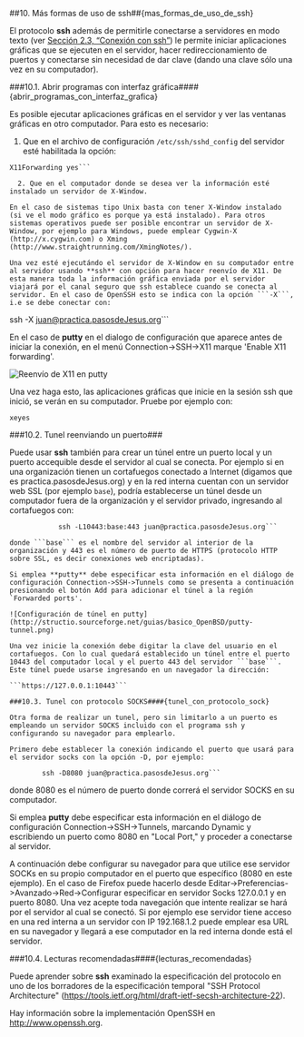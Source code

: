 ##10. Más formas de uso de ssh##{mas_formas_de_uso_de_ssh}

El protocolo **ssh** además de permitirle conectarse a servidores en modo texto (ver [Sección 2.3, “Conexión con ssh”](http://socrates.io/#FVtw1ub)) le permite iniciar aplicaciones gráficas que se ejecuten en el servidor, hacer redireccionamiento de puertos y conectarse sin necesidad de dar clave (dando una clave sólo una vez en su computador).

###10.1. Abrir programas con interfaz gráfica####{abrir_programas_con_interfaz_grafica}

Es posible ejecutar aplicaciones gráficas en el servidor y ver las ventanas gráficas en otro computador. Para esto es necesario:

  1. Que en el archivo de configuración ```/etc/ssh/sshd_config``` del servidor esté habilitada la opción:
```
X11Forwarding yes```
		
  2. Que en el computador donde se desea ver la información esté instalado un servidor de X-Window.

En el caso de sistemas tipo Unix basta con tener X-Window instalado (si ve el modo gráfico es porque ya está instalado). Para otros sistemas operativos puede ser posible encontrar un servidor de X-Window, por ejemplo para Windows, puede emplear Cygwin-X (http://x.cygwin.com) o Xming (http://www.straightrunning.com/XmingNotes/).

Una vez esté ejecutándo el servidor de X-Window en su computador entre al servidor usando **ssh** con opción para hacer reenvío de X11. De esta manera toda la información gráfica enviada por el servidor viajará por el canal seguro que ssh establece cuando se conecta al servidor. En el caso de OpenSSH esto se indica con la opción ```-X```, i.e se debe conectar con:
```
ssh -X juan@practica.pasosdeJesus.org```
		
En el caso de **putty** en el dialogo de configuración que aparece antes de iniciar la conexión, en el menú Connection->SSH->X11 marque 'Enable X11 forwarding'.

![Reenvío de X11 en putty](http://structio.sourceforge.net/guias/basico_OpenBSD/putty-x11.png)

Una vez haga esto, las aplicaciones gráficas que inicie en la sesión ssh que inició, se verán en su computador. Pruebe por ejemplo con:

```xeyes```

###10.2. Tunel reenviando un puerto###

Puede usar **ssh** también para crear un túnel entre un puerto local y un puerto accequible desde el servidor al cual se conecta. Por ejemplo si en una organización tienen un cortafuegos conectado a Internet (digamos que es practica.pasosdeJesus.org) y en la red interna cuentan con un servidor web SSL (por ejemplo ```base```), podría establecerse un túnel desde un computador fuera de la organización y el servidor privado, ingresando al cortafuegos con:
```
			ssh -L10443:base:443 juan@practica.pasosdeJesus.org```
		
donde ```base``` es el nombre del servidor al interior de la organización y 443 es el número de puerto de HTTPS (protocolo HTTP sobre SSL, es decir conexiones web encriptadas).

Si emplea **putty** debe especificar esta información en el diálogo de configuración Connection->SSH->Tunnels como se presenta a continuación presionando el botón Add para adicionar el túnel a la región `Forwarded ports'.

![Configuración de túnel en putty](http://structio.sourceforge.net/guias/basico_OpenBSD/putty-tunnel.png)

Una vez inicie la conexión debe digitar la clave del usuario en el cortafuegos. Con lo cual quedará establecido un túnel entre el puerto 10443 del computador local y el puerto 443 del servidor ```base```. Este túnel puede usarse ingresando en un navegador la dirección:

```https://127.0.0.1:10443```
		
###10.3. Tunel con protocolo SOCKS####{tunel_con_protocolo_sock}

Otra forma de realizar un tunel, pero sin limitarlo a un puerto es empleando un servidor SOCKS incluido con el programa ssh y configurando su navegador para emplearlo.

Primero debe establecer la conexión indicando el puerto que usará para el servidor socks con la opción -D, por ejemplo:
```
			ssh -D8080 juan@practica.pasosdeJesus.org```
		
donde 8080 es el número de puerto donde correrá el servidor SOCKS en su computador.

Si emplea **putty** debe especificar esta información en el diálogo de configuración Connection->SSH->Tunnels, marcando Dynamic y escribiendo un puerto como 8080 en "Local Port," y proceder a conectarse al servidor.

A continuación debe configurar su navegador para que utilice ese servidor SOCKs en su propio computador en el puerto que específico (8080 en este ejemplo). En el caso de Firefox puede hacerlo desde Editar->Preferencias->Avanzado->Red->Configurar especificar en servidor Socks 127.0.0.1 y en puerto 8080. Una vez acepte toda navegación que intente realizar se hará por el servidor al cual se conectó. Si por ejemplo ese servidor tiene acceso en una red interna a un servidor con IP 192.168.1.2 puede emplear esa URL en su navegador y llegará a ese computador en la red interna donde está el servidor.

###10.4. Lecturas recomendadas####{lecturas_recomendadas}

Puede aprender sobre **ssh** examinado la especificación del protocolo en uno de los borradores de la especificación temporal "SSH Protocol Architecture" (https://tools.ietf.org/html/draft-ietf-secsh-architecture-22).

Hay información sobre la implementación OpenSSH en http://www.openssh.org.
